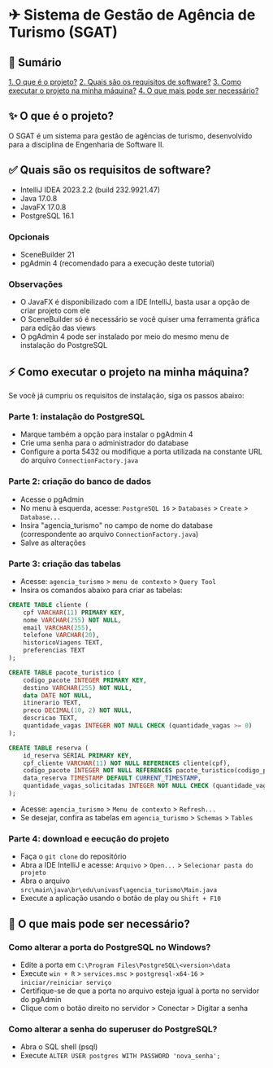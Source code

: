 # ✈ Sistema de Gestão de Agência de Turismo (SGAT)

## 📄 Sumário

[1. O que é o projeto?](#o-que-e-o-projeto)
[2. Quais são os requisitos de software?](#requisitos)
[3. Como executar o projeto na minha máquina?](#executar)
[4. O que mais pode ser necessário?](#notas)

<a id="o-que-e-o-projeto"></a>
## ✨ O que é o projeto?

O SGAT é um sistema para gestão de agências de turismo, desenvolvido para a disciplina de Engenharia de Software II.

<a id="requisitos"></a>
## ✅ Quais são os requisitos de software?

- IntelliJ IDEA 2023.2.2 (build 232.9921.47)
- Java 17.0.8
- JavaFX 17.0.8
- PostgreSQL 16.1

### Opcionais
- SceneBuilder 21
- pgAdmin 4 (recomendado para a execução deste tutorial)

### Observações

- O JavaFX é disponibilizado com a IDE IntelliJ, basta usar a opção de criar projeto com ele
- O SceneBuilder só é necessário se você quiser uma ferramenta gráfica para edição das views
- O pgAdmin 4 pode ser instalado por meio do mesmo menu de instalação do PostgreSQL

<a id="executar"></a>
## ⚡ Como executar o projeto na minha máquina?

Se você já cumpriu os requisitos de instalação, siga os passos abaixo:

### Parte 1: instalação do PostgreSQL

- Marque também a opção para instalar o pgAdmin 4
- Crie uma senha para o administrador do database
- Configure a porta 5432 ou modifique a porta utilizada na constante URL do arquivo `ConnectionFactory.java`

### Parte 2: criação do banco de dados

- Acesse o pgAdmin
- No menu à esquerda, acesse: `PostgreSQL 16` > `Databases` > `Create` > `Database...`
- Insira "agencia_turismo" no campo de nome do database (correspondente ao arquivo `ConnectionFactory.java`)
- Salve as alterações

### Parte 3: criação das tabelas

- Acesse: `agencia_turismo` > `menu de contexto` > `Query Tool`
- Insira os comandos abaixo para criar as tabelas:

```sql
CREATE TABLE cliente (
    cpf VARCHAR(11) PRIMARY KEY,
    nome VARCHAR(255) NOT NULL,
    email VARCHAR(255),
    telefone VARCHAR(20),
    historicoViagens TEXT,
    preferencias TEXT
);

CREATE TABLE pacote_turistico (
    codigo_pacote INTEGER PRIMARY KEY,
    destino VARCHAR(255) NOT NULL,
    data DATE NOT NULL,
    itinerario TEXT,
    preco DECIMAL(10, 2) NOT NULL,
    descricao TEXT,
    quantidade_vagas INTEGER NOT NULL CHECK (quantidade_vagas >= 0)
);

CREATE TABLE reserva (
    id_reserva SERIAL PRIMARY KEY,
    cpf_cliente VARCHAR(11) NOT NULL REFERENCES cliente(cpf),
    codigo_pacote INTEGER NOT NULL REFERENCES pacote_turistico(codigo_pacote),
    data_reserva TIMESTAMP DEFAULT CURRENT_TIMESTAMP,
    quantidade_vagas_solicitadas INTEGER NOT NULL CHECK (quantidade_vagas_solicitadas > 0)
);
```

- Acesse: `agencia_turismo` > `Menu de contexto` > `Refresh...`
- Se desejar, confira as tabelas em `agencia_turismo` > `Schemas` > `Tables`

### Parte 4: download e eecução do projeto

- Faça o `git clone` do repositório
- Abra a IDE IntelliJ e acesse: `Arquivo` > `Open...` > `Selecionar pasta do projeto`
- Abra o arquivo `src\main\java\br\edu\univasf\agencia_turismo\Main.java`
- Execute a aplicação usando o botão de play ou `Shift + F10`

<a id="notas"></a>
## 📝 O que mais pode ser necessário?

### Como alterar a porta do PostgreSQL no Windows?
- Edite a porta em `C:\Program Files\PostgreSQL\<version>\data`
- Execute `win + R` > `services.msc` > `postgresql-x64-16` > `iniciar/reiniciar serviço`
- Certifique-se de que a porta no arquivo esteja igual à porta no servidor do pgAdmin
- Clique com o botão direito no servidor > Conectar > Digitar a senha

### Como alterar a senha do superuser do PostgreSQL?

- Abra o SQL shell (psql)
- Execute `ALTER USER postgres WITH PASSWORD 'nova_senha';`